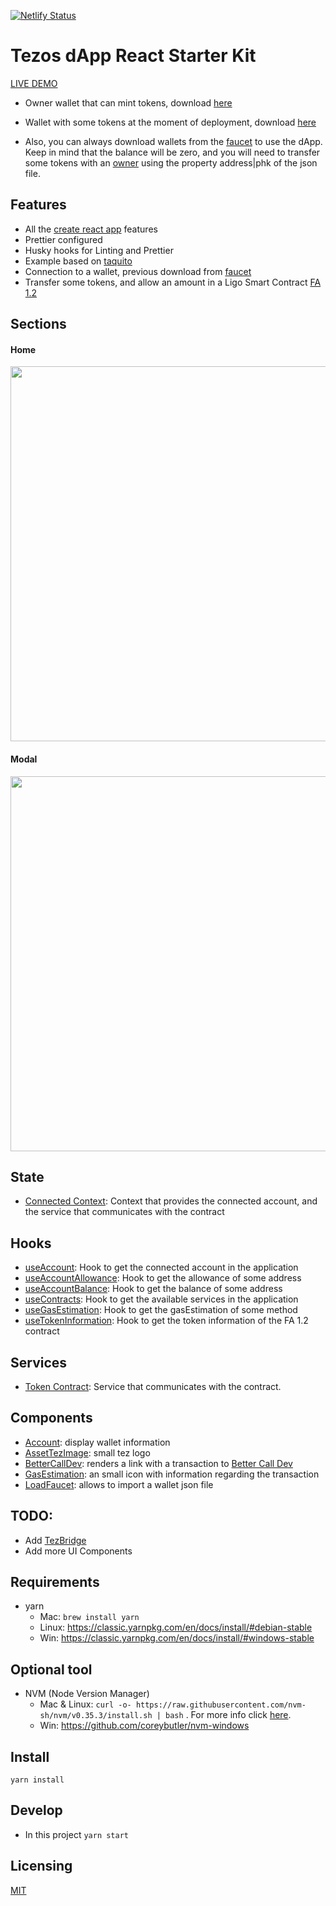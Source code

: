[![Netlify Status](https://api.netlify.com/api/v1/badges/7bae9967-4525-4259-a36f-30b007f05085/deploy-status)](https://app.netlify.com/sites/tezos-react-starter/deploys)
# Tezos dApp React Starter Kit

<a href="https://tezos-react-starter.netlify.app/" target="_blank">LIVE DEMO</a>

- Owner wallet that can mint tokens, download [here](https://gist.github.com/mariano-aguero/808d4d64a89e8fd673b9cd3cce629214)
- Wallet with some tokens at the moment of deployment, download [here](https://gist.github.com/mariano-aguero/c2e7d15f77ddc3f35df5e8b21efb5f31)

- Also, you can always download wallets from the [faucet](https://faucet.tzalpha.net/) to use the dApp. 
Keep in mind that the balance will be zero, and you will need to transfer some tokens with an [owner](https://gist.github.com/mariano-aguero/808d4d64a89e8fd673b9cd3cce629214) using the property address|phk of the json file.

## Features

- All the [create react app](https://facebook.github.io/create-react-app) features
- Prettier configured
- Husky hooks for Linting and Prettier
- Example based on [taquito](https://github.com/ecadlabs/taquito)
- Connection to a wallet, previous download from [faucet](https://faucet.tzalpha.net/)
- Transfer some tokens, and allow an amount in a Ligo Smart Contract [FA 1.2](https://gitlab.com/tzip/tzip/-/blob/master/proposals/tzip-7/tzip-7.md)

## Sections

#### Home
<img src="https://i.ibb.co/mvm2Pp8/Screenshot-20200519-150924.png" width="600">
 
#### Modal 
<img src="https://i.ibb.co/mcXsBD1/Screenshot-20200519-150954.png" width="600"> 

## State
- [Connected Context](https://github.com/protofire/tezos-react-starter/blob/master/src/state/connected.context.ts): Context that provides the connected account, and the service that communicates with the contract

## Hooks
- [useAccount](https://github.com/protofire/tezos-react-starter/blob/master/src/hooks/useAccount.hook.ts): Hook to get the connected account in the application
- [useAccountAllowance](https://github.com/protofire/tezos-react-starter/blob/master/src/hooks/useAccountAllowance.hook.ts): Hook to get the allowance of some address
- [useAccountBalance](https://github.com/protofire/tezos-react-starter/blob/master/src/hooks/useAccountBalance.hook.ts): Hook to get the balance of some address
- [useContracts](https://github.com/protofire/tezos-react-starter/blob/master/src/hooks/useContracts.hook.ts): Hook to get the available services in the application
- [useGasEstimation](https://github.com/protofire/tezos-react-starter/blob/master/src/hooks/useGasEstimation.hook.ts): Hook to get the gasEstimation of some method
- [useTokenInformation](https://github.com/protofire/tezos-react-starter/blob/master/src/hooks/useTokenInformation.hook.ts): Hook to get the token information of the FA 1.2 contract

## Services
- [Token Contract](https://github.com/protofire/tezos-react-starter/blob/master/src/services/tokenContract.service.ts): Service that communicates with the contract.

## Components
- [Account](https://github.com/protofire/tezos-react-starter/blob/master/src/components/account.component.tsx): display wallet information
- [AssetTezImage](https://github.com/protofire/tezos-react-starter/blob/master/src/components/assetTezImage.component.tsx): small tez logo
- [BetterCallDev](https://github.com/protofire/tezos-react-starter/blob/master/src/components/betterCallDev.component.tsx): renders a link with a transaction to [Better Call Dev](https://better-call.dev/)
- [GasEstimation](https://github.com/protofire/tezos-react-starter/blob/master/src/components/gasEstimation.component.tsx): an small icon with information regarding the transaction
- [LoadFaucet](https://github.com/protofire/tezos-react-starter/blob/master/src/components/loadFaucet.component.tsx): allows to import a wallet json file

## TODO:

- Add [TezBridge](https://www.tezbridge.com/)
- Add more UI Components

## Requirements

- yarn
  - Mac: `brew install yarn`
  - Linux:  https://classic.yarnpkg.com/en/docs/install/#debian-stable
  - Win: https://classic.yarnpkg.com/en/docs/install/#windows-stable

## Optional tool

- NVM (Node Version Manager)
  - Mac & Linux: `curl -o- https://raw.githubusercontent.com/nvm-sh/nvm/v0.35.3/install.sh | bash` . For more info click [here](https://github.com/nvm-sh/nvm).
  - Win: https://github.com/coreybutler/nvm-windows

## Install
    yarn install

## Develop

- In this project `yarn start`

## Licensing
[MIT](https://github.com/protofire/tezos-react-starter/blob/master/LICENSE)
